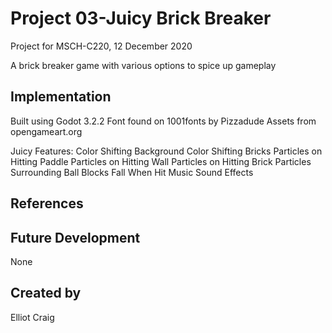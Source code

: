 
# Project 03-Juicy Brick Breaker
Project for MSCH-C220, 12 December 2020

A brick breaker game with various options to spice up gameplay

## Implementation
Built using Godot 3.2.2
Font found on 1001fonts by Pizzadude
Assets from opengameart.org

Juicy Features:
Color Shifting Background
Color Shifting Bricks
Particles on Hitting Paddle
Particles on Hitting Wall
Particles on Hitting Brick
Particles Surrounding Ball
Blocks Fall When Hit
Music
Sound Effects

## References


## Future Development
None

## Created by 
Elliot Craig

```
